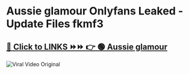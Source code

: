 
 # Aussie glamour Onlyfans Leaked - Update Files fkmf3

## <h2><a href="https://clipsfans.com/Aussie_glamour&ref=git">🔗 Click to LINKS ⏩⏩ 👉 🟢 Aussie glamour </a></h2>

<a href="https://clipsfans.com/Aussie_glamour&ref=git" rel="nofollow" data-target="animated-image.originalLink"><img src="https://i.ibb.co.com/xMMVF88/686577567.gif" alt="Viral Video Original" style="max-width: 100%; display: inline-block;" data-target="animated-image.originalImage"></a>

